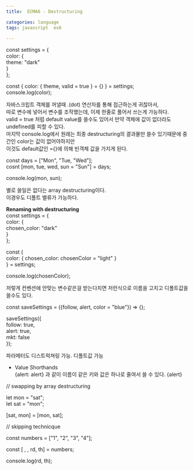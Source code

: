 ```yaml
---
title:  ECMA6 - Destructuring

categories: language 
tags: javascript  es6
 
---
```


  
  
   
const settings = {  
  color: {  
    theme: "dark"  
  }  
};  
  
const { color: { theme, valid = true } = {} } = settings;  
console.log(color);  
  
  
자바스크립트 객체를 꺼낼때 .(dot) 연산자를 통해 접근하는게 귀찮아서,  
따로 변수에 넣어서 변수를 조작했는데, 이제 한줄로 풀어서 쓰는게 가능하다.  
valid = true 처럼 default value를 쓸수도 있어서 만약 객체에 값이 없더라도 undefined를 피할 수 있다.  
마지막 console.log에서 원래는 최종 destructuring의 결과물만 쓸수 있기때문에 중간인 color는 값이 없어야하지만  
이것도 default값인 ={}에 의해 빈객체 값을 가지게 된다.  
  
const days = ["Mon", "Tue, "Wed"];  
cosnt [mon, tue, wed, sun = "Sun"] = days;  
  
console.log(mon, sun);  
  
별로 쓸일은 없다는 array destructuring이다.  
이경우도 디폴트 밸류가 가능하다.  
  
**Renaming with destructuring**  
const settings = {  
  color: {  
    chosen_color: "dark"  
  }  
};  
  
const {  
  color: { chosen_color: chosenColor = "light" }  
} = settings;  
  
console.log(chosenColor);  
  
저렇게 컨벤션에 안맞는 변수같은걸 받는다치면 저런식으로 이름을 고치고 디폴트값을 쓸수도 있다.  
  
  
const saveSettings = ({follow, alert, color = "blue"}) => {};  
  
saveSettings({  
  follow: true,  
  alert: true,  
  mkt: false  
});  
  
파라메터도 디스트럭쳐링 가능. 디폴트값 가능  
  
  
- Value Shorthands  
{alert: alert} 과 같이 이름이 같은 키와 값은 하나로 줄여서 쓸 수 있다. {alert}  
  
// swapping by array destructuring  
  
let mon = "sat";  
let sat = "mon";  
  
[sat, mon] = [mon, sat];  
  
  
// skipping technicque  
  
const numbers = ["1", "2", "3", "4"];  
  
const [ , , rd, th] = numbers;  
  
console.log(rd, th);  
  
  
   

